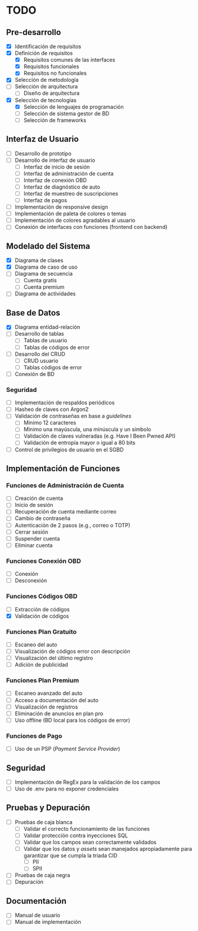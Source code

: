 # TODO

## Pre-desarrollo

- [x] Identificación de requisitos
- [x] Definición de requisitos
  - [x] Requisitos comunes de las interfaces
  - [x] Requisitos funcionales
  - [x] Requisitos no funcionales
- [x] Selección de metodología
- [ ] Selección de arquitectura
  - [ ] Diseño de arquitectura
- [x] Selección de tecnologías
  - [x] Selección de lenguajes de programación
  - [ ] Selección de sistema gestor de BD
  - [ ] Selección de frameworks

## Interfaz de Usuario

- [ ] Desarrollo de prototipo
- [ ] Desarrollo de interfaz de usuario
  - [ ] Interfaz de inicio de sesión
  - [ ] Interfaz de administración de cuenta
  - [ ] Interfaz de conexión OBD
  - [ ] Interfaz de diagnóstico de auto
  - [ ] Interfaz de muestreo de suscripciones
  - [ ] Interfaz de pagos
- [ ] Implementación de responsive design
- [ ] Implementación de paleta de colores o temas
- [ ] Implementación de colores agradables al usuario
- [ ] Conexión de interfaces con funciones (frontend con backend)

## Modelado del Sistema

- [x] Diagrama de clases
- [x] Diagrama de caso de uso
- [ ] Diagrama de secuencia
  - [ ] Cuenta gratis
  - [ ] Cuenta premium
- [ ] Diagrama de actividades

## Base de Datos

- [x] Diagrama entidad-relación
- [ ] Desarrollo de tablas
  - [ ] Tablas de usuario
  - [ ] Tablas de códigos de error
- [ ] Desarrollo del CRUD
  - [ ] CRUD usuario
  - [ ] Tablas códigos de error
- [ ] Conexión de BD

### Seguridad

- [ ] Implementación de respaldos periódicos
- [ ] Hasheo de claves con Argon2
- [ ] Validación de contraseñas en base a _guidelines_
  - [ ] Minimo 12 caracteres
  - [ ] Mínimo una mayúscula, una minúscula y un símbolo
  - [ ] Validación de claves vulneradas (e.g. Have I Been Pwned API)
  - [ ] Validación de entropía mayor o igual a 80 bits
- [ ] Control de privilegios de usuario en el SGBD

## Implementación de Funciones

### Funciones de Administración de Cuenta

- [ ] Creación de cuenta
- [ ] Inicio de sesión
- [ ] Recuperación de cuenta mediante correo
- [ ] Cambio de contraseña
- [ ] Autenticación de 2 pasos (e.g., correo o TOTP)
- [ ] Cerrar sesión
- [ ] Suspender cuenta
- [ ] Eliminar cuenta

### Funciones Conexión OBD

- [ ] Conexión
- [ ] Desconexión

### Funciones Códigos OBD

- [ ] Extracción de códigos
- [x] Validación de códigos

### Funciones Plan Gratuito

- [ ] Escaneo del auto
- [ ] Visualización de códigos error con descripción
- [ ] Visualización del último registro
- [ ] Adición de publicidad

### Funciones Plan Premium

- [ ] Escaneo avanzado del auto
- [ ] Acceso a documentación del auto
- [ ] Visualización de registros
- [ ] Eliminación de anuncios en plan pro
- [ ] Uso offline (BD local para los códigos de error)

### Funciones de Pago

<!-- NOTE: https://www.youtube.com/watch?v=olfaBgJrUBI -->

- [ ] Uso de un PSP (_Payment Service Provider_)

## Seguridad

- [ ] Implementación de RegEx para la validación de los campos
- [ ] Uso de .env para no exponer credenciales

## Pruebas y Depuración

- [ ] Pruebas de caja blanca
  - [ ] Validar el correcto funcionamiento de las funciones
  - [ ] Validar protección contra inyecciones SQL
  - [ ] Validar que los campos sean correctamente validados
  - [ ] Validar que los datos y _assets_ sean manejados apropiadamente para
        garantizar que se cumpla la triada CID
    - [ ] PII
    - [ ] SPII
- [ ] Pruebas de caja negra
- [ ] Depuración

## Documentación

- [ ] Manual de usuario
- [ ] Manual de implementación
